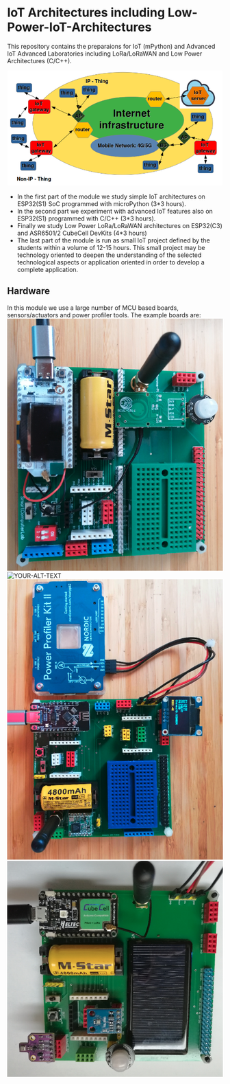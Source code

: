 # IoT Architectures including Low-Power-IoT-Architectures
This repository contains the preparaions for IoT (mPython) and Advanced IoT Advanced Laboratories including LoRa/LoRaWAN and Low Power Architectures (C/C++).

<picture>
 <img alt="YOUR-ALT-TEXT" src="images/IoT.Archi.IP.NonIP.all.png">
</picture>


+ In the first part of the module we study simple IoT architectures on ESP32(S1) SoC programmed with microPython (3*3 hours).
+ In the second part we experiment with advanced IoT features also on ESP32(S1) programmed with C/C++ (3*3 hours).
+ Finally  we study Low Power LoRa/LoRaWAN architectures on ESP32(C3) and ASR6501/2 CubeCell DevKits (4*3 hours) 
+ The last part of the module is run as small IoT project defined by the students within a volume of 12-15 hours.
This small project may be technology oriented to deepen the understanding of the selected technological aspects or
application oriented in order to develop a complete application.

## Hardware
In this module we use a large number of MCU based boards, sensors/actuators and power profiler tools.
The example boards are:
<picture>
 <img alt="YOUR-ALT-TEXT" src="images/IoT.Arch.HTLR.PIR.radad.board.png">
</picture>
<picture>
 <img alt="YOUR-ALT-TEXT" src="images/Orange_Pi_5.jpg">
</picture>
<picture>
 <img alt="YOUR-ALT-TEXT" src="images/IoT.Arch.ESP32C3.large.png">
</picture>
<picture>
 <img alt="YOUR-ALT-TEXT" src="images/IoT.CC.Kit.large.sensors.png">
</picture>



